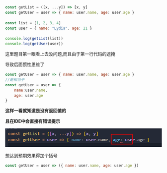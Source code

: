 ```js
const getList = ([x, ...y]) => [x, y]
const getUser = user => { name: user.name, age: user.age }

const list = [1, 2, 3, 4]
const user = { name: "Lydia", age: 21 }

console.log(getList(list))
console.log(getUser(user))
```

这里题目第一眼看上去没问题,而且由于第一行代码的遮掩

导致后面惯性思维了

```js
const getUser = user => { name: user.name, age: user.age }
//是相当于
const getUser = user => {
    name:user.name,
    age: user.age
}
```

**这样一看就知道是没有返回值的**

**且在IDE中会直接有错误提示**

![image-20221018080304931](image/image-20221018080304931.png)

想达到预期效果得加个括号

```js
const getUser = user => ({ name: user.name, age: user.age })
```


